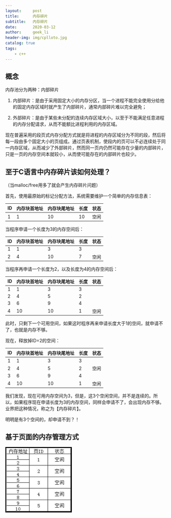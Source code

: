 ```yaml
---
layout:     post
title:      内存碎片
subtitle:   内存碎片
date:       2020-03-12
author:     geek_li
header-img: img/cplloto.jpg
catalog: true
tags:
    - c++
---
```


## 概念

内存池分为两种：内部碎片  

1. 内部碎片：是由于采用固定大小的内存分区，当一个进程不能完全使用分给他的固定内存区域时就产生了内部碎片，通常内部碎片难以完全避免；

2. 外部碎片：是由于某些未分配的连续内存区域大小，以至于不能满足任意进程的内存分配请求，从而不能额比进程利用的内存区域。  

现在普遍采用的段页式内存分配方式就是将进程的内存区域分为不同的段，然后将每一段由多个固定大小的页组成。通过页表机制，使段内的页可以不必连续处于同一内存区域，从而减少了外部碎片，然而同一页内仍然可能存在少量的内部碎片，只是一页的内存空间本就较小，从而使可能存在的内部碎片也较少。

## 至于C语言中内存碎片该如何处理？  
（当malloc/free用多了就会产生内存碎片问题）  

首先，使用最原始的标记分配方法，系统需要维护一个简单的内存信息表：  

| ID        | 内存块首地址    | 内存块尾地址    | 长度    | 状态    |
| --------  | --------    | --------    | --------    | -----: |
| 1        | 1        | 10        | 10        |   空闲  |  

当程序申请一个长度为3的内存空间后：  

| ID        | 内存块首地址    | 内存块尾地址    | 长度    | 状态    |
| --------  | --------    | --------    | --------    | -----: |
| 1        | 1        | 3        | 3        |      |
| 2        | 4        | 10        | 7        |   空闲   |  

当程序再申请一个长度为2，以及长度为4的内存空间后：  

| ID        | 内存块首地址    | 内存块尾地址    | 长度    | 状态    |
| --------  | --------    | --------    | --------    | -----: |
| 1        | 1        | 3        | 3        |      |
| 2        | 4        | 5        | 2        |      |
| 3        | 6        | 9        | 4        |      |
| 4        | 10        | 10        | 1        |   空闲   |  

此时，只剩下一个可用空间，如果这时程序再来申请长度大于1的空间，就申请不了，也就是内存不够。  

现在，释放掉ID=2的空间：  

| ID        | 内存块首地址    | 内存块尾地址    | 长度    | 状态    |
| --------  | --------    | --------    | --------    | -----: |
| 1        | 1        | 3        | 3        |      |
| 2        | 4        | 5        | 2        |   空闲   |
| 3        | 6        | 9        | 4        |      |
| 4        | 10        | 10        | 1        |   空闲   |  

我们发现，现在可用内存空间为3，但是，这3个空闲空间，并不是连续的。所以，如果程序现在申请长度为3的内存空间，同样会申请不了，会出现内存不够。业界把这种情况，称之为【内存碎片】。  

明明是有3个空间的，却申请不到？！  

## 基于页面的内存管理方式

![](img/12.jpg)






